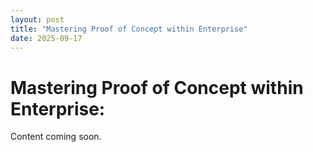 ```yaml
---
layout: post
title: "Mastering Proof of Concept within Enterprise"
date: 2025-09-17
---
```


# Mastering Proof of Concept within Enterprise:

Content coming soon.
